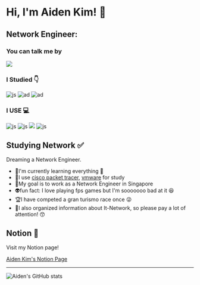 # Hi, I'm Aiden Kim! 👋

## Network Engineer:

### You can talk me by
<img src="https://img.shields.io/badge/Instagram-E4405F?style=flat-square&logo=Instagram&logoColor=white&link=https://www.instagram.com/yechan7071/"/></a>

### I Studied 👇
![js](https://img.shields.io/badge/C-00599C?style=for-the-badge&logo=c&logoColor=white)
![ad](https://img.shields.io/badge/Python-3776AB?style=for-the-badge&logo=python&logoColor=white)
![ad](https://img.shields.io/badge/Java-ED8B00?style=for-the-badge&logo=openjdk&logoColor=white)


### I USE 💻
![js](https://img.shields.io/badge/Ubuntu-E95420?style=flat-square&logo=Ubuntu&logoColor=white)
![js](https://img.shields.io/badge/Linux-FCC624?style=flat-square&logo=linux&logoColor=black)
<img src="https://img.shields.io/badge/GitHub-181717?style=flat-square&logo=GitHub&logoColor=white"/>
![js](https://img.shields.io/badge/IntelliJ_IDEA-000000.svg?style=for-the-badge&logo=intellij-idea&logoColor=white)



## Studying Network ✅
Dreaming a Network Engineer.
- 🌱I'm currently learning everything 🥲
- 📑I use [cisco packet tracer](https://www.netacad.com/courses/packet-tracer), [vmware](https://ko.wikipedia.org/wiki/VM%EC%9B%A8%EC%96%B4) for study
- 🥅My goal is to work as a Network Engineer in Singapore
- 👽fun fact: I love playing fps games but I'm sooooooo bad at it 😆
- 🏆I have competed a gran turismo race once 😜
- 📢I also organized information about It-Network, so please pay a lot of attention! 😙
 
## Notion 📝
Visit my Notion page!

[Aiden Kim's Notion Page](https://www.notion.so/456f5db15f8b445283929e53e9444301?v=26653fa3af324e2e9d67ca43ddee0a84&pvs=4)

---------

![Aiden's GitHub stats](https://github-readme-stats.vercel.app/api?username=Aiden0415&hide=contribs,prs&show_icons=true&theme=테마)


